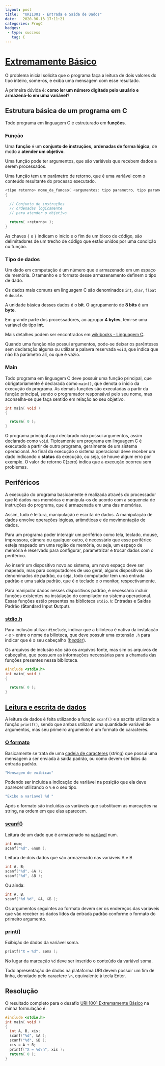 ```yaml
---
layout: post
title:  "URI1001 - Entrada e Saída de Dados"
date:   2020-06-13 17:11:21
categories: ProgC
badges:
 - type: success
   tag: C
---
```


# [Extremamente Básico](https://www.urionlinejudge.com.br/judge/pt/problems/view/1001)

O problema inicial solicita que o programa faça a leitura de dois valores do tipo inteiro, some-os, e exiba uma mensagem com esse resultado.

A primeira dúvida é: **como ler um número digitado pelo usuário e armazená-lo em uma variável?**

<!--more-->


## Estrutura básica de um programa em C

Todo programa em linguagem C é estruturado em **funções**. 



### Função

Uma **função** é um **conjunto de instruções**, **ordenadas de forma lógica**, de modo a **atender um objetivo**.

Uma função pode ter argumentos, que são variáveis que recebem dados a serem processados.

Uma função tem um parâmetro de retorno, que é uma variável com o conteúdo resultante do processo executado.

```c
<tipo retorno> nome_da_funcao( <argumentos: tipo parametro, tipo parametro, ...> )
{
  
  // Conjunto de instruções
  // ordenadas logicamente
  // para atender o objetivo

  return( <retorno> );
}
```

As chaves `{` e `}` indicam o início e o fim de um bloco de código, são delimitadores de um trecho de código que estão unidos por uma condição ou função. 


### Tipo de dados

Um dado em computação é um número que é armazenado em um espaço de memória. O tamanho e o formato desse armazenamento definem o tipo de dado.

Os dados mais comuns em linguagem C são denominados `int`, `char`, `float` e `double`.

A unidade básica desses dados é o **bit**. 
O agrupamento de **8 bits** é um **byte**.

Em grande parte dos processadores, ao agrupar **4 bytes**, tem-se uma variável do tipo **int**.

Mais detalhes podem ser encontrados em [wikibooks - Linguagem C](https://pt.wikibooks.org/wiki/Programar_em_C/Tipos_de_dados).

Quando uma função não possui argumentos, pode-se deixar os parênteses sem declaração alguma ou utilizar a palavra reservada `void`, que indica que não há parâmetro alí, ou que é vazio.


### Main

Todo programa em linguagem C deve possuir uma função principal, que obrigatoriamente é declarada como `main()`, que denota o início da execução do programa. As demais funções são executadas a partir da função principal, sendo o programador responsável pelo seu nome, mas aconselha-se que faça sentido em relação ao seu objetivo.


```c
int main( void )
{

  return( 0 );
}
```

O programa principal aqui declarado não possui argumentos, assim declarado como `void`. 
Tipicamente um programa em linguagem C é executado a partir de outro programa, geralmente de um sistema operacional. Ao final da execução o sistema operacional deve receber um dado indicando o **status** da execução, ou seja, se houve algum erro por exemplo. O valor de retorno 0(zero) indica que a execução ocorreu sem problemas.


## Periféricos

A execução do programa basicamente é realizada através do processador que lê dados nas memórias e manipula-os de acordo com a sequencia de instruções do programa, que é armazenada em uma das memórias.

Assim, tudo é leitura, manipulação e escrita de dados. A manipulação de dados envolve operações lógicas, aritméticas e de movimentação de dados.

Para um programa poder interagir um periférico como tela, teclado, mouse, impressora, câmera ou qualquer outro, é necessário que esse periférico esteja mapeado em uma região de memória, ou seja, um espaço de memória é reservado para configurar, parametrizar e trocar dados com o periférico.

Ao inserir um dispositivo novo ao sistema, um novo espaço deve ser mapeado, mas para computadores de uso geral, alguns dispositivos são denominados de padrão, ou seja, todo computador tem uma entrada padrão e uma saída padrão, que é o teclado e o monitor, respectivamente.

Para manipular dados nesses dispositivos padrão, é necessário incluir funções existentes na instalação do compilador no sistema operacional.
Essas funções estão presentes na biblioteca `stdio.h`: Entradas e Saídas Padrão (**St**an**d**ard **I**nput **O**utput).


### [stdio.h](http://www.cplusplus.com/reference/cstdio/)

Para inclusão utilizar `#include`, indicar que a bilioteca é nativa da instalação `<` e `>` entre o nome da bilioteca, que deve possuir uma extensão `.h` para indicar que é o seu cabeçalho ([*header*](https://www.w3schools.in/c-tutorial/c-header-files/)).

Os arquivos de inclusão não são os arquivos fonte, mas sim os arquivos de cabeçalho, que possuem as informações necessárias para a chamada das funções presentes nessa biblioteca.


```c
#include <stdio.h>
int main( void )
{

  return( 0 );
}
```

## [Leitura e escrita de dados](https://www.w3schools.in/c-tutorial/input-output/)

A leitura de dados é feita utilizando a função `scanf()` e a escrita utilizando a função `printf()`, sendo que ambas utilizam uma quantidade variável de argumentos, mas seu primeiro argumento é um formato de caracteres.


### [O formato](https://www.w3schools.in/c-tutorial/format-specifiers/)

Basicamente se trata de uma [cadeia de caracteres](https://www.w3schools.in/c-tutorial/strings/) (*string*) que possui uma mensagem a ser enviada à saída padrão, ou como devem ser lidos da entrada padrão.

```c
"Mensagem de exibicao"
```
Podendo ser incluida a indicação de variável na posição que ela deve aparecer utilizando o `%` e o seu tipo.

```c
"Exibe a variavel %d "
```
Após o formato são incluidas as variáveis que substituem as marcações na string, na ordem em que elas aparecem.

### [scanf()](https://en.cppreference.com/w/c/io/fscanf)

Leitura de um dado que é armazenado na [variável](https://www.w3schools.in/c-tutorial/variables/) num.
```c
int num;
scanf("%d", &num );
```
Leitura de dois dados que são armazenado nas variáveis A e B.
```c
int A, B;
scanf("%d", &A );
scanf("%d", &B );
```

Ou ainda:

```c
int A, B;
scanf("%d %d", &A, &B );
```

Os argumentos seguintes ao formato devem ser os endereços das variáveis que vão receber os dados lidos da entrada padrão conforme o formato do primeiro argumento.

### [print()](https://en.cppreference.com/w/c/io/fprintf)
Exibição de dados da variável soma.

```c
printf("X = %d", soma );
```
No lugar da marcação `%d` deve ser inserido o conteúdo da variável soma.

Todo apresentação de dados na plataforma URI devem possuir um fim de linha, denotado pelo caractere `\n`, equivalente à tecla Enter.    


## Resolução
O resultado completo para o desafio
[URI 1001 Extremamente Básico](https://www.urionlinejudge.com.br/judge/pt/problems/view/1001?_blanck) na minha formulação é:


```c
#include <stdio.h>
int main( void )
{
  int A, B, xis;
  scanf("%d", &A );
  scanf("%d", &B );
  xis = A + B;
  printf("X = %d\n", xis );
  return( 0 );
}
```
